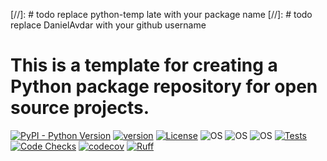 [//]: # todo replace python-temp late with your package name
[//]: # todo replace DanielAvdar with your github username
# This is a template for creating a Python package repository for open source projects.

[![PyPI - Python Version](https://img.shields.io/pypi/pyversions/python-template)](https://pypi.org/project/python-template/)
[![version](https://img.shields.io/pypi/v/python-template)](https://img.shields.io/pypi/v/python-template)
[![License](https://img.shields.io/:license-MIT-blue.svg)](https://opensource.org/licenses/MIT)
![OS](https://img.shields.io/badge/ubuntu-blue?logo=ubuntu)
![OS](https://img.shields.io/badge/win-blue?logo=windows)
![OS](https://img.shields.io/badge/mac-blue?logo=apple)
[![Tests](https://github.com/DanielAvdar/python-template/actions/workflows/ci.yml/badge.svg)](https://github.com/DanielAvdar/python-template/actions/workflows/ci.yml)
[![Code Checks](https://github.com/DanielAvdar/python-template/actions/workflows/code-checks.yml/badge.svg)](https://github.com/DanielAvdar/python-template/actions/workflows/code-checks.yml)
[![codecov](https://codecov.io/gh/DanielAvdar/python-template/graph/badge.svg?token=N0V9KANTG2)](https://codecov.io/gh/DanielAvdar/python-template)
[![Ruff](https://img.shields.io/endpoint?url=https://raw.githubusercontent.com/astral-sh/ruff/main/assets/badge/v2.json)](https://github.com/astral-sh/ruff)
